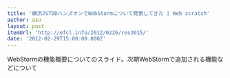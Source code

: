 ```yaml
---
title: '横浜JSTDDハンズオンでWebStormについて発表してきた | Web scratch'
author: azu
layout: post
itemUrl: 'http://efcl.info/2012/0226/res3015/'
date: '2012-02-29T15:00:00.000Z'
---
```

WebStormの機能概要についてのスライド。次期WebStormで追加される機能などについて
